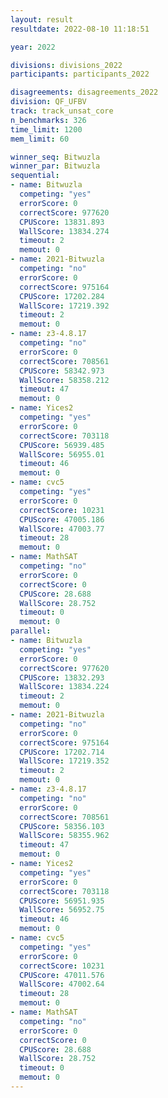 ```yaml
---
layout: result
resultdate: 2022-08-10 11:18:51

year: 2022

divisions: divisions_2022
participants: participants_2022

disagreements: disagreements_2022
division: QF_UFBV
track: track_unsat_core
n_benchmarks: 326
time_limit: 1200
mem_limit: 60

winner_seq: Bitwuzla
winner_par: Bitwuzla
sequential:
- name: Bitwuzla
  competing: "yes"
  errorScore: 0
  correctScore: 977620
  CPUScore: 13831.893
  WallScore: 13834.274
  timeout: 2
  memout: 0
- name: 2021-Bitwuzla
  competing: "no"
  errorScore: 0
  correctScore: 975164
  CPUScore: 17202.284
  WallScore: 17219.392
  timeout: 2
  memout: 0
- name: z3-4.8.17
  competing: "no"
  errorScore: 0
  correctScore: 708561
  CPUScore: 58342.973
  WallScore: 58358.212
  timeout: 47
  memout: 0
- name: Yices2
  competing: "yes"
  errorScore: 0
  correctScore: 703118
  CPUScore: 56939.485
  WallScore: 56955.01
  timeout: 46
  memout: 0
- name: cvc5
  competing: "yes"
  errorScore: 0
  correctScore: 10231
  CPUScore: 47005.186
  WallScore: 47003.77
  timeout: 28
  memout: 0
- name: MathSAT
  competing: "no"
  errorScore: 0
  correctScore: 0
  CPUScore: 28.688
  WallScore: 28.752
  timeout: 0
  memout: 0
parallel:
- name: Bitwuzla
  competing: "yes"
  errorScore: 0
  correctScore: 977620
  CPUScore: 13832.293
  WallScore: 13834.224
  timeout: 2
  memout: 0
- name: 2021-Bitwuzla
  competing: "no"
  errorScore: 0
  correctScore: 975164
  CPUScore: 17202.714
  WallScore: 17219.352
  timeout: 2
  memout: 0
- name: z3-4.8.17
  competing: "no"
  errorScore: 0
  correctScore: 708561
  CPUScore: 58356.103
  WallScore: 58355.962
  timeout: 47
  memout: 0
- name: Yices2
  competing: "yes"
  errorScore: 0
  correctScore: 703118
  CPUScore: 56951.935
  WallScore: 56952.75
  timeout: 46
  memout: 0
- name: cvc5
  competing: "yes"
  errorScore: 0
  correctScore: 10231
  CPUScore: 47011.576
  WallScore: 47002.64
  timeout: 28
  memout: 0
- name: MathSAT
  competing: "no"
  errorScore: 0
  correctScore: 0
  CPUScore: 28.688
  WallScore: 28.752
  timeout: 0
  memout: 0
---
```

